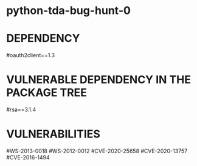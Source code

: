 # python-tda-bug-hunt-0

# DEPENDENCY
#oauth2client==1.3


# VULNERABLE DEPENDENCY IN THE PACKAGE TREE
#rsa==3.1.4 

# VULNERABILITIES
#WS-2013-0018
#WS-2012-0012
#CVE-2020-25658
#CVE-2020-13757
#CVE-2016-1494

